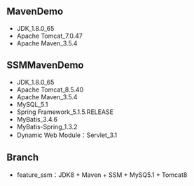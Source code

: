 ## MavenDemo

* JDK_1.8.0_65
* Apache Tomcat_7.0.47
* Apache Maven_3.5.4

## SSMMavenDemo

* JDK_1.8.0_65
* Apache Tomcat_8.5.40
* Apache Maven_3.5.4
* MySQL_5.1
* Spring Framework_5.1.5.RELEASE
* MyBatis_3.4.6
* MyBatis-Spring_1.3.2
* Dynamic Web Module：Servlet_3.1

## Branch

* feature_ssm：JDK8 + Maven + SSM + MySQ5.1 + Tomcat8
